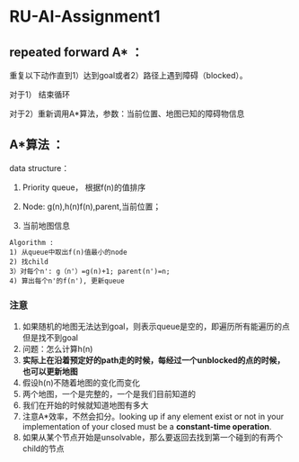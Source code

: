 # RU-AI-Assignment1
## repeated forward A* ：

重复以下动作直到1）达到goal或者2）路径上遇到障碍（blocked）。

 对于1） 结束循环

对于2）重新调用A*算法，参数：当前位置、地图已知的障碍物信息

## A*算法 ：

data structure：

1. Priority queue， 根据f(n)的值排序

2. Node: g(n),h(n)f(n),parent,当前位置；
3. 当前地图信息

```
Algorithm :
1) 从queue中取出f(n)值最小的node
2) 找child
3）对每个n': g（n'）=g(n)+1; parent(n')=n;
4) 算出每个n'的f(n'), 更新queue
```



### 注意

1. 如果随机的地图无法达到goal，则表示queue是空的，即遍历所有能遍历的点但是找不到goal
2. 问题：怎么计算h(n)
3. **实际上在沿着预定好的path走的时候，每经过一个unblocked的点的时候，也可以更新地图**
4. 假设h(n)不随着地图的变化而变化
5. 两个地图，一个是完整的，一个是我们目前知道的
6. 我们在开始的时候就知道地图有多大
7. 注意A*效率，不然会扣分。looking up if any element exist or not in your implementation of your closed must be a **constant-time operation**.
8. 如果从某个节点开始是unsolvable，那么要返回去找到第一个碰到的有两个child的节点

